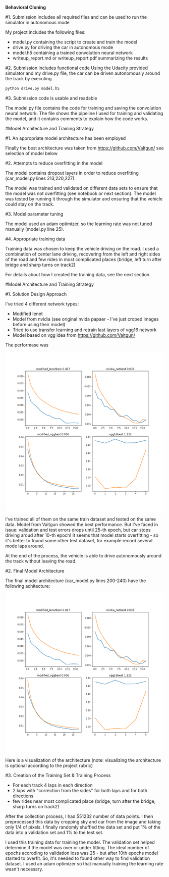 **Behavioral Cloning** 

[//]: # (Image References)

[image1]: ./images/fitting.png "Visualization"
[image2]: ./images/model.png "Visualization"




#1. Submission includes all required files and can be used to run the simulator in autonomous mode

My project includes the following files:
* model.py containing the script to create and train the model
* drive.py for driving the car in autonomous mode
* model.h5 containing a trained convolution neural network 
* writeup_report.md or writeup_report.pdf summarizing the results

#2. Submission includes functional code
Using the Udacity provided simulator and my drive.py file, the car can be driven autonomously around the track by executing 
```sh
python drive.py model.h5
```

#3. Submission code is usable and readable

The model.py file contains the code for training and saving the convolution neural network. The file shows the pipeline I used for training and validating the model, and it contains comments to explain how the code works.

#Model Architecture and Training Strategy

#1. An appropriate model architecture has been employed

Finally the best architecture was taken from https://github.com/Valtgun/  see selection of model below


#2. Attempts to reduce overfitting in the model

The model contains dropout layers in order to reduce overfitting (car_model.py lines 213,220,227). 

The model was trained and validated on different data sets to ensure that the model was not overfitting (see notebook or next section). The model was tested by running it through the simulator and ensuring that the vehicle could stay on the track.

#3. Model parameter tuning

The model used an adam optimizer, so the learning rate was not tuned manually (model.py line 25).

#4. Appropriate training data

Training data was chosen to keep the vehicle driving on the road. I used a combination of center lane driving, recovering from the left and right sides of the road and few rides in most complicated places (bridge, left turn after bridge and sharp turns on track2)

For details about how I created the training data, see the next section. 

#Model Architecture and Training Strategy

#1. Solution Design Approach

I've tried 4 different network types:
* Modified lenet 
* Model from nvidia (see original nvida papaer - I've just croped images before using their model)
* Tried to use transfer learning and retrain last layers of vgg16 network
* Model based on vgg idea from https://github.com/Valtgun/ 

The performase was


![Performance on different models][image1]

I've trained all of them on the same train dataset and tested on the same data. Model from Valtgun showed the best performance. But I've faced in issue: validation and test errors drops until 25-th epoch, but car stops driving aroud after 10-th epoch! It seems that model starts overfitting - so it's better to found some other test dataset, for example record several mode laps around.

At the end of the process, the vehicle is able to drive autonomously around the track without leaving the road.

#2. Final Model Architecture

The final model architecture (car_model.py lines 200-240) have the following achitecture:
   
![Architecture][image1]

Here is a visualization of the architecture (note: visualizing the architecture is optional according to the project rubric)


#3. Creation of the Training Set & Training Process

* For each track 4 laps in each direction
* 2 laps with "correction from the sides" for both laps and for both directions
* few rides near most complicated place (bridge, turn after the bridge, sharp turns on track2)


After the collection process, I had 551232 number of data points. I then preprocessed this data by cropping sky and car from the image and taking only 1/4 of pixels.
I finally randomly shuffled the data set and put 1% of the data into a validation set and 1% to the test set. 

I used this training data for training the model. The validation set helped determine if the model was over or under fitting. The ideal number of epochs accroding to validation loss was 25 - but after 10th epochs model started to overfit. So, it's needed to found other way to find validation dataset. I used an adam optimizer so that manually training the learning rate wasn't necessary.
